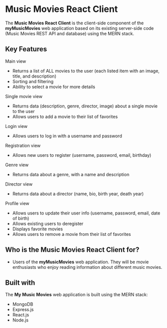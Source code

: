 # Music Movies React Client

The **Music Movies React Client** is the client-side component of the **myMusicMovies** web application based on its existing server-side code (Music Movies REST API and database) using the MERN stack. 

## Key Features

Main view
* Returns a list of ALL movies to the user (each listed item with an image, title, and
description)
* Sorting and filtering
*  Ability to select a movie for more details

Single movie view
* Returns data (description, genre, director, image) about a single movie to the user
* Allows users to add a movie to their list of favorites

Login view
* Allows users to log in with a username and password

Registration view
* Allows new users to register (username, password, email, birthday)

Genre view
* Returns data about a genre, with a name and description

 Director view
* Returns data about a director (name, bio, birth year, death year)

Profile view
* Allows users to update their user info (username, password, email, date of birth)
* Allows existing users to deregister
* Displays favorite movies
* Allows users to remove a movie from their list of favorites

## Who is the Music Movies React Client for?
* Users of the **myMusicMovies** web application. They will be movie enthusiasts who enjoy reading information about different music movies.

## Built with
The **My Music Movies** web application is built using the MERN stack:
* MongoDB
* Express.js
* React.js
* Node.js
